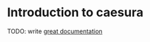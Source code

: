 # Introduction to caesura

TODO: write [great documentation](http://jacobian.org/writing/what-to-write/)
